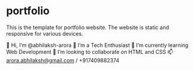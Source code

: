 # portfolio
This is the template for portfolio website.
The website is static and responsive for various devices.



👋 Hi, I’m @abhilaksh-arora
👀 I’m a Tech Enthusiast
🌱 I’m currently learning Web Development
💞️ I’m looking to collaborate on HTML and CSS
📫 arora.abhilaksh@gmail.com / +917409882374
